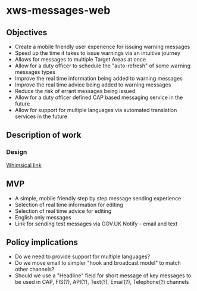 # xws-messages-web

## Objectives

* Create a mobile friendly user experience for issuing warning messages
* Speed up the time it takes to issue warnings via an intuitive journey
* Allows for messages to multiple Target Areas at once
* Allow for a duty officer to schedule the "auto-refresh" of some warning messages types
* Improve the real time information being added to warning messages
* Improve the real time advice being added to warning messages
* Reduce the risk of errant messages being issued
* Allow for a duty officer defined CAP based messaging service in the future
* Allow for support for multiple languages via automated translation services in the future

## Description of work

### Design

[Whimsical link](https://whimsical.com/7uyzCy9STzPP4BxayfvCJK)

## MVP

* A simple, mobile friendly step by step message sending experience
* Selection of real time information for editing 
* Selection of real time advice for editing 
* English only messages
* Link for sending test messages via GOV.UK Notify - email and text

## Policy implications

* Do we need to provide support for multiple languages?
* Do we move email to simpler "hook and broadcast model" to match other channels?
* Should we use a "Headline" field for short message of key messages to be used in CAP, FIS(?), API(?), Text(?), Email(?), Telephone(?) channels
